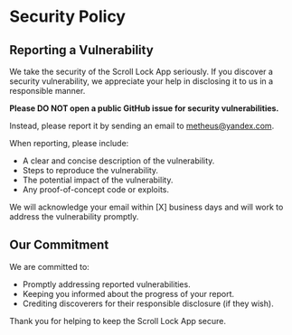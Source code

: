 # Security Policy

## Reporting a Vulnerability

We take the security of the Scroll Lock App seriously. If you discover a security vulnerability, we appreciate your help in disclosing it to us in a responsible manner.

**Please DO NOT open a public GitHub issue for security vulnerabilities.**

Instead, please report it by sending an email to metheus@yandex.com.

When reporting, please include:

*   A clear and concise description of the vulnerability.
*   Steps to reproduce the vulnerability.
*   The potential impact of the vulnerability.
*   Any proof-of-concept code or exploits.

We will acknowledge your email within [X] business days and will work to address the vulnerability promptly.

## Our Commitment

We are committed to:

*   Promptly addressing reported vulnerabilities.
*   Keeping you informed about the progress of your report.
*   Crediting discoverers for their responsible disclosure (if they wish).

Thank you for helping to keep the Scroll Lock App secure.
